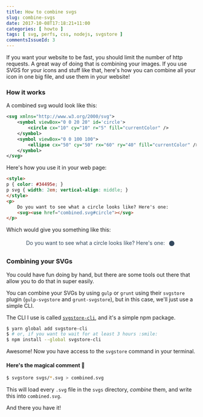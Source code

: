 ```yaml
---
title: How to combine svgs
slug: combine-svgs
date: 2017-10-08T17:18:21+11:00
categories: [ howto ]
tags: [ svg, perfs, css, nodejs, svgstore ]
commentsIssueId: 3
---
```


If you want your website to be fast, you should limit the number of http
requests. A great way of doing that is combining your images. If you use SVGS
for your icons and stuff like that, here's how you can combine all your icon in
one big file, and use them in your website!<!--more-->

### How it works

A combined svg would look like this:

```xml
<svg xmlns="http://www.w3.org/2000/svg">
    <symbol viewBox="0 0 20 20" id='circle'>
        <circle cx="10" cy="10" r="5" fill="currentColor" />
    </symbol>
    <symbol viewBox="0 0 100 100">
        <ellipse cx="50" cy="50" rx="60" ry="40" fill="currentColor" />
    </symbol>
</svg>
```

Here's how you use it in your web page:

```html
<style>
p { color: #34495e; }
p svg { width: 2em; vertical-align: middle; }
</style>
<p>
    Do you want to see what a circle looks like? Here's one:
    <svg><use href="combined.svg#circle"></svg>
</p>
```

Which would give you something like this:

<p style="color: #34495e; text-align: center;">
    Do you want to see what a circle looks like? Here's one:
    <svg viewBox="0 0 20 20" width="2em" style="vertical-align: middle;">
        <circle cx="10" cy="10" r="5" fill="currentColor" />
    </svg>
</p>

### Combining your SVGs

You could have fun doing by hand, but there are some tools out there that allow
you to do that in super easily.

You can combine your SVGs by using `gulp` or `grunt` using their `svgstore`
plugin (`gulp-svgstore` and `grunt-svgstore`), but in this case, we'll just use
a simple CLI.

The CLI I use is called [`svgstore-cli`][], and it's a simple npm package.

```sh
$ yarn global add svgstore-cli
$ # or, if you want to wait for at least 3 hours :smile:
$ npm install --global svgstore-cli
```

Awesome! Now you have access to the `svgstore` command in your terminal.

#### Here's the magical comment :tada:

```sh
$ svgstore svgs/*.svg > combined.svg
```

This will load every `.svg` file in the `svgs` directory, *combine* them, and
write this into `combined.svg`.

And there you have it!

[`svgstore-cli`]: https://github.com/svgstore/svgstore-cli